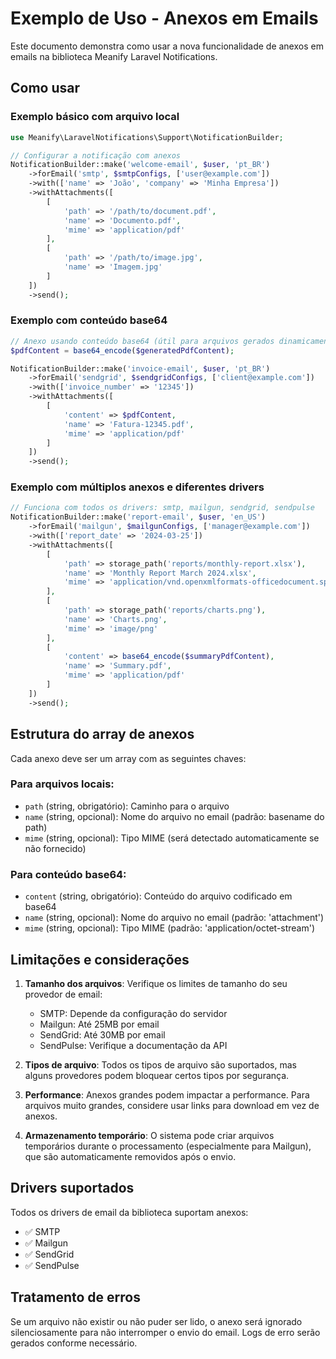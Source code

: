 # Exemplo de Uso - Anexos em Emails

Este documento demonstra como usar a nova funcionalidade de anexos em emails na biblioteca Meanify Laravel Notifications.

## Como usar

### Exemplo básico com arquivo local

```php
use Meanify\LaravelNotifications\Support\NotificationBuilder;

// Configurar a notificação com anexos
NotificationBuilder::make('welcome-email', $user, 'pt_BR')
    ->forEmail('smtp', $smtpConfigs, ['user@example.com'])
    ->with(['name' => 'João', 'company' => 'Minha Empresa'])
    ->withAttachments([
        [
            'path' => '/path/to/document.pdf',
            'name' => 'Documento.pdf',
            'mime' => 'application/pdf'
        ],
        [
            'path' => '/path/to/image.jpg',
            'name' => 'Imagem.jpg'
        ]
    ])
    ->send();
```

### Exemplo com conteúdo base64

```php
// Anexo usando conteúdo base64 (útil para arquivos gerados dinamicamente)
$pdfContent = base64_encode($generatedPdfContent);

NotificationBuilder::make('invoice-email', $user, 'pt_BR')
    ->forEmail('sendgrid', $sendgridConfigs, ['client@example.com'])
    ->with(['invoice_number' => '12345'])
    ->withAttachments([
        [
            'content' => $pdfContent,
            'name' => 'Fatura-12345.pdf',
            'mime' => 'application/pdf'
        ]
    ])
    ->send();
```

### Exemplo com múltiplos anexos e diferentes drivers

```php
// Funciona com todos os drivers: smtp, mailgun, sendgrid, sendpulse
NotificationBuilder::make('report-email', $user, 'en_US')
    ->forEmail('mailgun', $mailgunConfigs, ['manager@example.com'])
    ->with(['report_date' => '2024-03-25'])
    ->withAttachments([
        [
            'path' => storage_path('reports/monthly-report.xlsx'),
            'name' => 'Monthly Report March 2024.xlsx',
            'mime' => 'application/vnd.openxmlformats-officedocument.spreadsheetml.sheet'
        ],
        [
            'path' => storage_path('reports/charts.png'),
            'name' => 'Charts.png',
            'mime' => 'image/png'
        ],
        [
            'content' => base64_encode($summaryPdfContent),
            'name' => 'Summary.pdf',
            'mime' => 'application/pdf'
        ]
    ])
    ->send();
```

## Estrutura do array de anexos

Cada anexo deve ser um array com as seguintes chaves:

### Para arquivos locais:

- `path` (string, obrigatório): Caminho para o arquivo
- `name` (string, opcional): Nome do arquivo no email (padrão: basename do path)
- `mime` (string, opcional): Tipo MIME (será detectado automaticamente se não fornecido)

### Para conteúdo base64:

- `content` (string, obrigatório): Conteúdo do arquivo codificado em base64
- `name` (string, opcional): Nome do arquivo no email (padrão: 'attachment')
- `mime` (string, opcional): Tipo MIME (padrão: 'application/octet-stream')

## Limitações e considerações

1. **Tamanho dos arquivos**: Verifique os limites de tamanho do seu provedor de email:

   - SMTP: Depende da configuração do servidor
   - Mailgun: Até 25MB por email
   - SendGrid: Até 30MB por email
   - SendPulse: Verifique a documentação da API

2. **Tipos de arquivo**: Todos os tipos de arquivo são suportados, mas alguns provedores podem bloquear certos tipos por segurança.

3. **Performance**: Anexos grandes podem impactar a performance. Para arquivos muito grandes, considere usar links para download em vez de anexos.

4. **Armazenamento temporário**: O sistema pode criar arquivos temporários durante o processamento (especialmente para Mailgun), que são automaticamente removidos após o envio.

## Drivers suportados

Todos os drivers de email da biblioteca suportam anexos:

- ✅ SMTP
- ✅ Mailgun
- ✅ SendGrid
- ✅ SendPulse

## Tratamento de erros

Se um arquivo não existir ou não puder ser lido, o anexo será ignorado silenciosamente para não interromper o envio do email. Logs de erro serão gerados conforme necessário.
